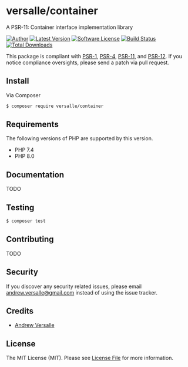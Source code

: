 # versalle/container
A PSR-11: Container interface implementation library

[![Author](http://img.shields.io/badge/author-@versalle88-blue.svg?style=flat-square)](https://twitter.com/versalle88)
[![Latest Version](https://img.shields.io/github/release/versalle88/container.svg?style=flat-square)](https://github.com/versalle88/container/releases)
[![Software License](https://img.shields.io/badge/license-MIT-brightgreen.svg?style=flat-square)](LICENSE.md)
[![Build Status](https://img.shields.io/travis/versalle88/container/master.svg?style=flat-square)](https://travis-ci.org/versalle88/container)
[![Total Downloads](https://img.shields.io/packagist/dt/versalle/container.svg?style=flat-square)](https://packagist.org/packages/versalle/container)

This package is compliant with [PSR-1], [PSR-4], [PSR-11], and [PSR-12]. If you notice compliance oversights, please send a patch via pull request.

[PSR-1]: https://github.com/php-fig/fig-standards/blob/master/accepted/PSR-1-basic-coding-standard.md
[PSR-4]: https://github.com/php-fig/fig-standards/blob/master/accepted/PSR-4-autoloader.md
[PSR-11]: https://github.com/php-fig/fig-standards/blob/master/accepted/PSR-11-container.md
[PSR-12]: https://github.com/php-fig/fig-standards/blob/master/accepted/PSR-12-extended-coding-style-guide.md

## Install

Via Composer

``` bash
$ composer require versalle/container
```

## Requirements

The following versions of PHP are supported by this version.

* PHP 7.4
* PHP 8.0

## Documentation

TODO

## Testing

``` bash
$ composer test
```

## Contributing

TODO

## Security

If you discover any security related issues, please email andrew.versalle@gmail.com instead of using the issue tracker.

## Credits

- [Andrew Versalle](https://github.com/versalle88)

## License

The MIT License (MIT). Please see [License File](https://github.com/versalle88/container/blob/master/LICENSE.md) for more information.
